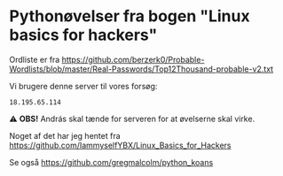 # Pythonøvelser fra bogen "Linux basics for hackers"

Ordliste er fra https://github.com/berzerk0/Probable-Wordlists/blob/master/Real-Passwords/Top12Thousand-probable-v2.txt

Vi brugere denne server til vores forsøg:

```
18.195.65.114
```

:warning: **OBS!** András skal tænde for serveren for at øvelserne skal virke. 

Noget af det har jeg hentet fra https://github.com/IammyselfYBX/Linux_Basics_for_Hackers

Se også https://github.com/gregmalcolm/python_koans
